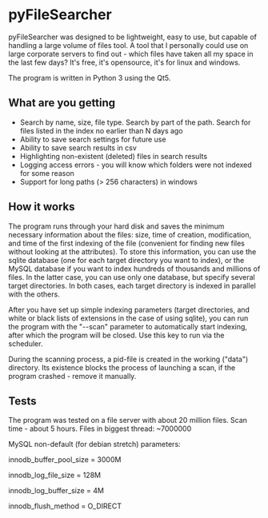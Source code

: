 # pyFileSearcher
pyFileSearcher was designed to be lightweight, easy to use, but capable of handling a large volume of files tool. A tool that I personally could use on large corporate servers to find out - which files have taken all my space in the last few days? It's free, it's opensource, it's for linux and windows.

The program is written in Python 3 using the Qt5.

## What are you getting
* Search by name, size, file type. Search by part of the path. Search for files listed in the index no earlier than N days ago
* Ability to save search settings for future use
* Ability to save search results in csv
* Highlighting non-existent (deleted) files in search results
* Logging access errors - you will know which folders were not indexed for some reason
* Support for long paths (> 256 characters) in windows

## How it works
The program runs through your hard disk and saves the minimum necessary information about the files: size, time of creation, modification, and time of the first indexing of the file (convenient for finding new files without looking at the attributes). To store this information, you can use the sqlite database (one for each target directory you want to index), or the MySQL database if you want to index hundreds of thousands and millions of files. In the latter case, you can use only one database, but specify several target directories. In both cases, each target directory is indexed in parallel with the others.

After you have set up simple indexing parameters (target directories, and white or black lists of extensions in the case of using sqlite), you can run the program with the "--scan" parameter to automatically start indexing, after which the program will be closed. Use this key to run via the scheduler.

During the scanning process, a pid-file is created in the working ("data") directory. Its existence blocks the process of launching a scan, if the program crashed - remove it manually.

## Tests
The program was tested on a file server with about 20 million files. Scan time - about 5 hours. Files in biggest thread: ~7000000 

MySQL non-default (for debian stretch) parameters:

innodb_buffer_pool_size = 3000M

innodb_log_file_size = 128M

innodb_log_buffer_size = 4M

innodb_flush_method = O_DIRECT
